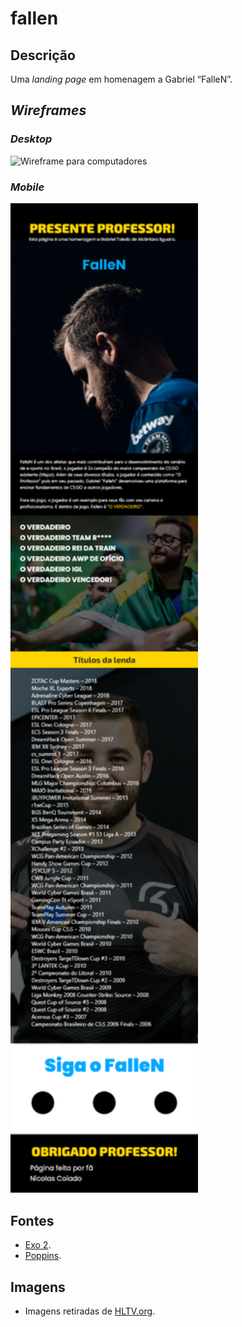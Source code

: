 # fallen
## Descrição
Uma _landing page_ em homenagem a Gabriel “FalleN”.

## _Wireframes_
### _Desktop_
<img src="./img/wireframes/Desktop.png" alt="Wireframe para computadores" style="width: 300px">

### _Mobile_
<img src="./img/wireframes/Mobile.png" alt="Wireframe para mobile" style="width: 300px">

## Fontes
* [Exo 2](https://fonts.google.com/specimen/Exo+2?query=Exo+2).
* [Poppins](https://fonts.google.com/specimen/Poppins?query=Poppins).

## Imagens 
* Imagens retiradas de [HLTV.org](https://www.hltv.org/).
